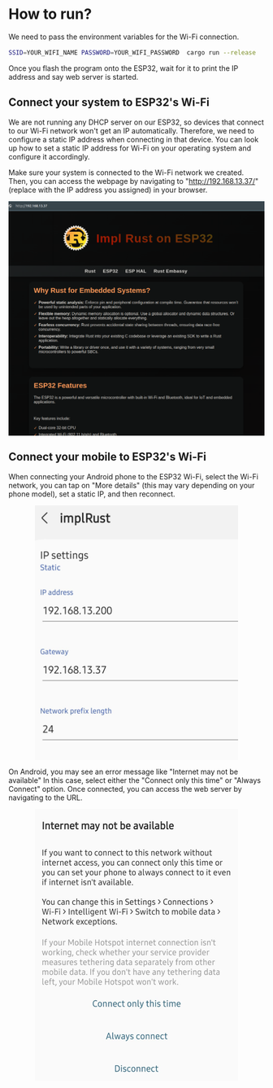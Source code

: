 
# How to run?

We need to pass the environment variables for the Wi-Fi connection. 

```sh
SSID=YOUR_WIFI_NAME PASSWORD=YOUR_WIFI_PASSWORD  cargo run --release
```

Once you flash the program onto the ESP32, wait for it to print the IP address and say web server is started. 

## Connect your system to ESP32's Wi-Fi

We are not running any DHCP server on our ESP32, so devices that connect to our Wi-Fi network won't get an IP automatically. Therefore, we need to configure a static IP address when connecting in that device. You can look up how to set a static IP address for Wi-Fi on your operating system and configure it accordingly.

Make sure your system is connected to the Wi-Fi network we created. Then, you can access the webpage by navigating to "http://192.168.13.37/" (replace with the IP address you assigned) in your browser.

<img style="display: block; margin: auto;" src="../images/access-point.png"/>


## Connect your mobile to ESP32's Wi-Fi

When connecting your Android phone to the ESP32 Wi-Fi, select the Wi-Fi network, you can tap on "More details" (this may vary depending on your phone model), set a static IP, and then reconnect.

<img style="display: block; margin: auto;width:400px;" src="../images/mobile-static-ip.jpg"/>

On Android, you may see an error message like "Internet may not be available" In this case, select either the "Connect only this time" or "Always Connect" option. Once connected, you can access the web server by navigating to the URL.

<img style="display: block; margin: auto;width:400px;" src="../images/mobile-allow-wifi.jpg"/>
